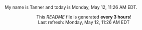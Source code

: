 My name is Tanner and today is Monday, May 12, 11:26 AM EDT.

<p align="center">This <i>README</i> file is generated <b>every 3 hours</b>!</br>Last refresh: Monday, May 12, 11:26 AM EDT<br /></p>

